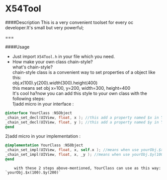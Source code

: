 # X54Tool

####Description
 This is a very convenient toolset for every oc developer.It's small but very powerful;
 
===

####Usage

  * Just import `X54Tool.h` in your file which you need.  
  * How make your own class chain-style?  
     what's chain-style? <br>
      chain-style class is a convenient way to set properties of a object like this:<br>
          obj.$x(100).$y(200).$width(300).$height(400)<br>
      this means set obj x=100, y=200, width=300, height=400<br>
      It's cool ha?now you can add this style to your own class with the following steps:<br>
        1)add micro in your interface :    

```objective-c    
@interface YourClass :NSObject  
_chain_set_decl(UIView, float, x ); //this add a property named $x in YourClass   
_chain_set_decl(UIView, float, y ); //this add a property named $y in YourClass
@end
```   

2)add micro in your implementation :  
         
```objective-c
@implementation YourClass :NSObject
_chain_set_impl(UIView, float, x, self.x ); //means when use yourObj.$x(100),set 100 to self.x
_chain_set_impl(UIView, float, x, _y ); //means when use yourObj.$y(100),set 100 to _y
@end
```
        with these 2 steps above-mentioned, YourClass can use as this way: `yourObj.$x(100).$y(200)`
